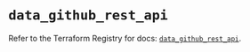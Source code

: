 # `data_github_rest_api`

Refer to the Terraform Registry for docs: [`data_github_rest_api`](https://registry.terraform.io/providers/integrations/github/6.1.0/docs/data-sources/rest_api).
